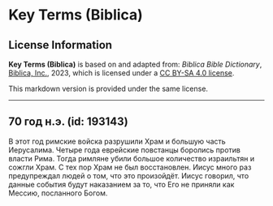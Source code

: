 # Key Terms (Biblica)

## License Information

**Key Terms (Biblica)** is based on and adapted from: _Biblica Bible Dictionary_, [Biblica, Inc.](https://www.biblica.com/), 2023, which is licensed under a [CC BY-SA 4.0 license](https://creativecommons.org/licenses/by-sa/4.0/legalcode.en).

This markdown version is provided under the same license.



--------------------------------

## 70 год н.э. (id: 193143)

В этот год римские войска разрушили Храм и большую часть Иерусалима. Четыре года еврейские повстанцы боролись против власти Рима. Тогда римляне убили большое количество израильтян и сожгли Храм. С тех пор Храм не был восстановлен. Иисус много раз предупреждал людей о том, что это произойдёт. Иисус говорил, что данные события будут наказанием за то, что Его не приняли как Мессию, посланного Богом.


